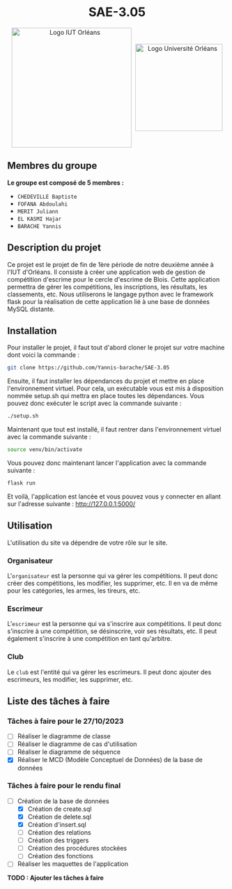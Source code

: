 <div style="text-align: center;">

# SAE-3.05

<div style="display: flex; align-items: center; justify-content:space-evenly">
    <img src="https://assets.onthehub.com/attachments/15/bf1336cd-799b-e011-969d-0030487d8897/40d4e299-03ff-4c99-94a8-7a100f07837c.jpg" alt="Logo IUT Orléans" width="275"/>
    <img src="https://blois-escrime.fr/wp-content/uploads/2015/07/cropped-logo-CEB_accueil.jpg" alt="Logo Université Orléans" width="200" />
</div>
</div>

## Membres du groupe

<strong>Le groupe est composé de 5 membres :</strong>

- `CHEDEVILLE Baptiste`
- `FOFANA Abdoulahi`
- `MERIT Juliann`
- `EL KASMI Hajar`
- `BARACHE Yannis`

## Description du projet

Ce projet est le projet de fin de 1ère période de notre deuxième année à l'IUT d'Orléans.
Il consiste à créer une application web de gestion de compétition d'escrime pour le cercle d'escrime de Blois.
Cette application permettra de gérer les compétitions, les inscriptions, les résultats, les classements, etc.
Nous utiliserons le langage python avec le framework flask pour la réalisation de cette application lié à une base de données MySQL distante.

## Installation

Pour installer le projet, il faut tout d'abord cloner le projet sur votre machine dont voici la commande :

```bash
git clone https://github.com/Yannis-barache/SAE-3.05
```

Ensuite, il faut installer les dépendances du projet et mettre en place l'environnement virtuel.
Pour cela, un exécutable vous est mis à disposition nommée setup.sh qui mettra en place toutes les dépendances.
Vous pouvez donc exécuter le script avec la commande suivante :

```bash
./setup.sh
```

Maintenant que tout est installé, il faut rentrer dans l'environnement virtuel avec la commande suivante :

```bash
source venv/bin/activate
```

Vous pouvez donc maintenant lancer l'application avec la commande suivante :

```bash
flask run
```

Et voilà, l'application est lancée et vous pouvez vous y connecter en allant sur l'adresse suivante : http://127.0.0.1:5000/


## Utilisation

L'utilisation du site va dépendre de votre rôle sur le site.

### Organisateur

L'`organisateur` est la personne qui va gérer les compétitions.
Il peut donc créer des compétitions, les modifier, les supprimer, etc.
Il en va de même pour les catégories, les armes, les tireurs, etc.

### Escrimeur

L'`escrimeur` est la personne qui va s'inscrire aux compétitions.
Il peut donc s'inscrire à une compétition, se désinscrire, voir ses résultats, etc.
Il peut également s'inscrire à une compétition en tant qu'arbitre.

### Club

Le `club` est l'entité qui va gérer les escrimeurs.
Il peut donc ajouter des escrimeurs, les modifier, les supprimer, etc.

## Liste des tâches à faire

### Tâches à faire pour le 27/10/2023
- [ ] Réaliser le diagramme de classe
- [ ] Réaliser le diagramme de cas d'utilisation
- [ ] Réaliser le diagramme de séquence
- [x] Réaliser le MCD (Modèle Conceptuel de Données) de la base de données

### Tâches à faire pour le rendu final
- [ ] Création de la base de données
  - [x] Création de create.sql
  - [x] Création de delete.sql
  - [x] Création d'insert.sql
  - [ ] Création des relations
  - [ ] Création des triggers
  - [ ] Création des procédures stockées
  - [ ] Création des fonctions
  
- [ ] Réaliser les maquettes de l'application

<strong>TODO : Ajouter les tâches à faire</strong>



